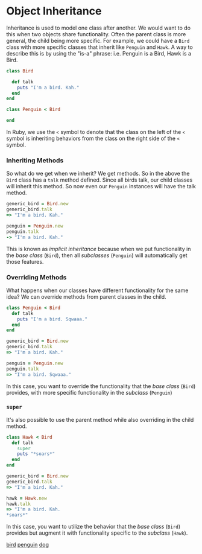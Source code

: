 # Object Inheritance

Inheritance is used to model one class after another. We would want to do this when two objects share functionality. Often the parent class is more general, the child being more specific. For example, we could have a `Bird` class with more specific classes that inherit like `Penguin` and `Hawk`. A way to describe this is by using the "is-a" phrase: i.e. Penguin is a Bird, Hawk is a Bird.

```ruby
class Bird

  def talk
    puts "I'm a bird. Kah."
  end
end

class Penguin < Bird

end
```

In Ruby, we use the ```<``` symbol to denote that the class on the left of the ```<``` symbol is inheriting behaviors from the class on the right side of the ```<``` symbol.

### Inheriting Methods
So what do we get when we inherit? We get methods. So in the above the `Bird` class has a `talk` method defined.
Since all birds talk, our child classes will inherit this method. So now even our `Penguin` instances will have the talk method.

```ruby
generic_bird = Bird.new
generic_bird.talk
=> "I'm a bird. Kah."

penguin = Penguin.new
penguin.talk
-> "I'm a bird. Kah."
```

This is known as _implicit inheritance_ because when we put functionality in the _base class_ (```Bird```), then all _subclasses_ (```Penguin```) will automatically get those features.

### Overriding Methods
What happens when our classes have different functionality for the same idea? We can override methods from parent classes in the child.

```ruby
class Penguin < Bird
  def talk
    puts "I'm a bird. Sqwaaa."
  end
end

generic_bird = Bird.new
generic_bird.talk
=> "I'm a bird. Kah."

penguin = Penguin.new
penguin.talk
=> "I'm a bird. Sqwaaa."
```

In this case, you want to override the functionality that the _base class_ (```Bird```) provides, with more specific functionality in the _subclass_ (```Penguin```)

### `super`

It's also possible to use the parent method while also overriding in the child method.

```ruby
class Hawk < Bird
  def talk
    super
    puts "*soars*"
  end
end

generic_bird = Bird.new
generic_bird.talk
=> "I'm a bird. Kah."

hawk = Hawk.new
hawk.talk
=> "I'm a bird. Kah.
*soars*"
```

In this case, you want to utilize the behavior that the _base class_ (```Bird```) provides but augment it with functionality specific to the _subclass_ (```Hawk```).

[bird](../topic_resources/animal_farm/bird.rb)
[penguin](../topic_resources/animal_farm/penguin.rb)
[dog](../topic_resources/animal_farm/dog.rb)
